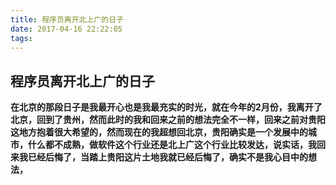 ```yaml
---
title: 程序员离开北上广的日子
date: 2017-04-16 22:22:05
tags:
---
```

## 程序员离开北上广的日子 ##
**在北京的那段日子是我最开心也是我最充实的时光，就在今年的2月份，我离开了北京，回到了贵州，然而此时的我和回来之前的想法完全不一样，回来之前对贵阳这地方抱着很大希望的，然而现在的我超想回北京，贵阳确实是一个发展中的城市，什么都不成熟，做软件这个行业还是北上广这个行业比较发达，说实话，我回来我已经后悔了，当踏上贵阳这片土地我就已经后悔了，确实不是我心目中的想法，**
